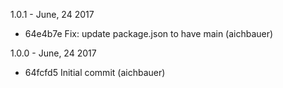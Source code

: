 1.0.1 - June, 24 2017

* 64e4b7e Fix: update package.json to have main (aichbauer)

1.0.0 - June, 24 2017

* 64fcfd5 Initial commit (aichbauer)
